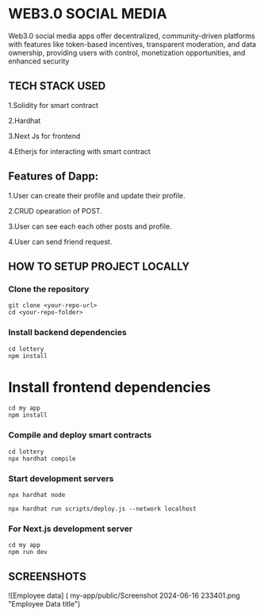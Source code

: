 
# WEB3.0 SOCIAL MEDIA

Web3.0 social media apps offer decentralized, community-driven platforms with features like token-based incentives, transparent moderation, and data ownership, providing users with control, monetization opportunities, and enhanced security

## TECH STACK USED

1.Solidity for smart contract

2.Hardhat

3.Next Js for frontend

4.Etherjs for interacting with smart contract
## Features of Dapp:
1.User can create their profile and update their profile.

2.CRUD opearation of POST.

3.User can see each each other posts and profile.

4.User can send friend request.
## HOW TO SETUP PROJECT LOCALLY

### Clone the repository
```
git clone <your-repo-url>
cd <your-repo-folder>
```

### Install backend dependencies
```
cd lottery
npm install
```

# Install frontend dependencies
```
cd my app
npm install
```



### Compile and deploy smart contracts
```
cd lottery
npx hardhat compile
```

### Start development servers
```
npx hardhat node 

npx hardhat run scripts/deploy.js --network localhost
```

### For Next.js development server
```
cd my app
npm run dev 
```

## SCREENSHOTS
![Employee data] ( my-app/public/Screenshot 2024-06-16 233401.png "Employee Data title")

